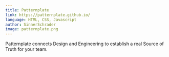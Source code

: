 ```yaml
---
title: Patternplate
link: https://patternplate.github.io/
language: HTML, CSS, Javascript
author: SinnerSchrader
image: patternplate.png
---
```


Patternplate connects Design and Engineering to establish a real Source of Truth for your team.
